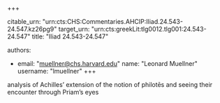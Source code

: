 +++


citable_urn: "urn:cts:CHS:Commentaries.AHCIP:Iliad.24.543-24.547.kz26pg9"
target_urn: "urn:cts:greekLit:tlg0012.tlg001:24.543-24.547"
title: "Iliad 24.543-24.547"

authors:
- email: "muellner@chs.harvard.edu"
  name: "Leonard Muellner"
  username: "lmuellner"
+++

<p>analysis of Achilles’ extension of the notion of philotēs and seeing their encounter through Priam’s eyes</p>